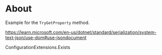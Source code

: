﻿# About

Example for the `TryGetProperty` method.

https://learn.microsoft.com/en-us/dotnet/standard/serialization/system-text-json/use-dom#use-jsondocument

ConfigurationExtensions.Exists
